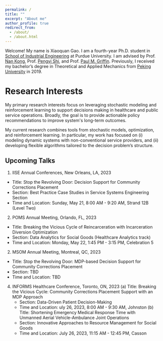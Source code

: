 ```yaml
---
permalink: /
title: ""
excerpt: "About me"
author_profile: true
redirect_from: 
  - /about/
  - /about.html
---
```

<!-- Google Search Console verification code -->
<meta name="google-site-verification" content="OrbqbGHi0mh8xqpqsPJnfTkl3_q207b0IypJEYfXSoo" />

<!-- Google tag (gtag.js) -->
<script async src="https://www.googletagmanager.com/gtag/js?id=G-P44T7G85MC"></script>
<script>
  window.dataLayer = window.dataLayer || [];
  function gtag(){dataLayer.push(arguments);}
  gtag('js', new Date());

  gtag('config', 'G-P44T7G85MC');
</script>

Welcome! My name is Xiaoquan Gao. I am a fourth-year Ph.D. student in [School of Industrial Engineering](http://engineering.purdue.edu/IE) at Purdue University. I am advised by Prof. [Nan Kong](https://engineering.purdue.edu/BASO/people/Nan_Kong), Prof. [Pengyi Shi](https://web.ics.purdue.edu/~shi178/), and Prof. [Paul M. Griffin](https://www.ime.psu.edu/department/directory-detail-g.aspx?q=pmg14). Previously, I received my bachelor’s degree in Theoretical and Applied Mechanics from [Peking University](https://english.pku.edu.cn/) in 2019.

Research Interests
======

My primary research interests focus on leveraging stochastic modeling and reinforcement learning to support decisions making in healthcare and public service operations. Broadly, the goal is to provide actionable policy recommendations to improve system's long-term outcomes. 

My current research combines tools from stochastic models, optimization, and reinforcement learning. In particular, my work has focused on (i) modeling dynamic systems with non-conventional service providers, and (ii) developing flexible algorithms tailored to the decision problem’s structure.

Upcoming Talks
------
1. IISE Annual Conferences, New Orleans, LA, 2023
  - Title: Stop the Revolving Door: Decision Support for Community Corrections Placement
  - Section: Best Practice Case Studies in Service Systems Engineering Section
  - Time and Location: Sunday, May 21, 8:00 AM - 9:20 AM, Strand 12B (Level Two)
2. POMS Annual Meeting, Orlando, FL, 2023
  - Title: Breaking the Vicious Cycle of Reincarceration with Incarceration Diversion Optimization
  - Section: Data Analytics for Social Goods (Healthcare Analytics track)
  - Time and Location: Monday, May 22, 1:45 PM - 3:15 PM, Celebration 5
2. MSOM Annual Meeting, Montreal, QC, 2023 
  - Title: Stop the Revolving Door: MDP-based Decision Support for Community Corrections Placement
  - Section: TBD
  - Time and Location: TBD
4. INFORMS Healthcare Conference, Toronto, ON, 2023
  (a) Title: Breaking the Vicious Cycle: Community Corrections Placement Support with an MDP Approach
    - Section: Data-Driven Patient Decision-Making
    - Time and Location: uly 26, 2023, 8:00 AM - 9:30 AM, Johnston
  (b) Title: Shortening Emergency Medical Response Time with Unmanned Aerial Vehicle-Ambulance Joint Operations
    - Section: Innovative Approaches to Resource Management for Social Goods
    - Time and Location: July 26, 2023, 11:15 AM - 12:45 PM, Casson
